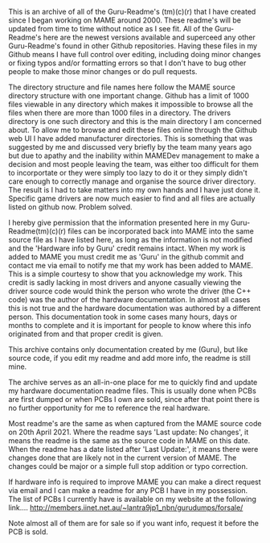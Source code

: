 This is an archive of all of the Guru-Readme's (tm)(c)(r) that I have created since I began working on MAME around 2000. These readme's will be updated from time to time without notice as I see fit. All of the Guru-Readme's here are the newest versions available and superceed any other Guru-Readme's found in other Github repositories.
Having these files in my Github means I have full control over editing, including doing minor changes or fixing typos and/or formatting errors so that I don't have to bug other people to make those minor changes or do pull requests.

The directory structure and file names here follow the MAME source directory structure with one important change. Github has a limit of 1000 files viewable in any directory which makes it impossible to browse all the files when there are more than 1000 files in a directory. The drivers directory is one such directory and this is the main directory I am concerned about. To allow me to browse and edit these files online through the Github web UI I have added manufacturer directories. This is something that was suggested by me and discussed very briefly by the team many years ago but due to apathy and the inability within MAMEDev management to make a decision and most people leaving the team, was either too difficult for them to incorportate or they were simply too lazy to do it or they simply didn't care enough to correctly manage and organise the source driver directory. The result is I had to take matters into my own hands and I have just done it. Specific game drivers are now much easier to find and all files are actually listed on github now. Problem solved.

I hereby give permission that the information presented here in my Guru-Readme(tm)(c)(r) files can be incorporated back into MAME into the same source file as I have listed here, as long as the information is not modified and the 'Hardware info by Guru' credit remains intact. When my work is added to MAME you must credit me as 'Guru' in the github commit and contact me via email to notify me that my work has been added to MAME. This is a simple courtesy to show that you acknowledge my work. This credit is sadly lacking in most drivers and anyone casually viewing the driver source code would think the person who wrote the driver (the C++ code) was the author of the hardware documentation. In almost all cases this is not true and the hardware documentation was authored by a different person. This documentation took in some cases many hours, days or months to complete and it is important for people to know where this info originated from and that proper credit is given. 

This archive contains only documentation created by me (Guru), but like source code, if you edit my readme and add more info, the readme is still mine. 

The archive serves as an all-in-one place for me to quickly find and update my hardware documentation readme files. This is usually done when PCBs are first dumped or when PCBs I own are sold, since after that point there is no further opportunity for me to reference the real hardware.

Most readme's are the same as when captured from the MAME source code on 20th April 2021. Where the readme says 'Last update: No changes', it means the readme is the same as the source code in MAME on this date. When the readme has a date listed after 'Last Update:', it means there were changes done that are likely not in the current version of MAME. The changes could be major or a simple full stop addition or typo correction.

If hardware info is required to improve MAME you can make a direct request via email and I can make a readme for any PCB I have in my possession.
The list of PCBs I currently have is available on my website at the following link....
http://members.iinet.net.au/~lantra9jp1_nbn/gurudumps/forsale/

Note almost all of them are for sale so if you want info, request it before the PCB is sold. 

